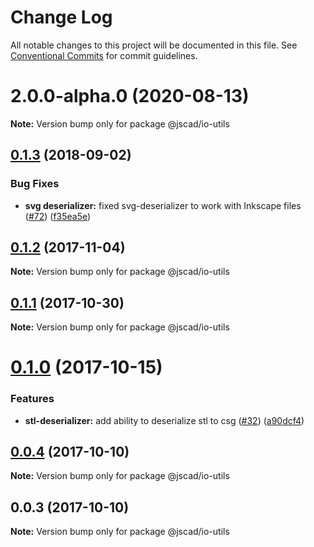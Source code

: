 # Change Log

All notable changes to this project will be documented in this file.
See [Conventional Commits](https://conventionalcommits.org) for commit guidelines.

# 2.0.0-alpha.0 (2020-08-13)

**Note:** Version bump only for package @jscad/io-utils





<a name="0.1.3"></a>
## [0.1.3](https://github.com/jscad/io/compare/@jscad/io-utils@0.1.2...@jscad/io-utils@0.1.3) (2018-09-02)


### Bug Fixes

* **svg deserializer:** fixed svg-deserializer to work with Inkscape files ([#72](https://github.com/jscad/io/issues/72)) ([f35ea5e](https://github.com/jscad/io/commit/f35ea5e))




<a name="0.1.2"></a>
## [0.1.2](https://github.com/jscad/io/compare/@jscad/io-utils@0.1.1...@jscad/io-utils@0.1.2) (2017-11-04)




**Note:** Version bump only for package @jscad/io-utils

<a name="0.1.1"></a>
## [0.1.1](https://github.com/jscad/io/compare/@jscad/io-utils@0.1.0...@jscad/io-utils@0.1.1) (2017-10-30)




**Note:** Version bump only for package @jscad/io-utils

<a name="0.1.0"></a>
# [0.1.0](https://github.com/jscad/io/compare/@jscad/io-utils@0.0.4...@jscad/io-utils@0.1.0) (2017-10-15)


### Features

* **stl-deserializer:** add ability to deserialize stl to csg ([#32](https://github.com/jscad/io/issues/32)) ([a90dcf4](https://github.com/jscad/io/commit/a90dcf4))




<a name="0.0.4"></a>
## [0.0.4](https://github.com/jscad/io/compare/@jscad/io-utils@0.0.3...@jscad/io-utils@0.0.4) (2017-10-10)




**Note:** Version bump only for package @jscad/io-utils

<a name="0.0.3"></a>
## 0.0.3 (2017-10-10)




**Note:** Version bump only for package @jscad/io-utils
